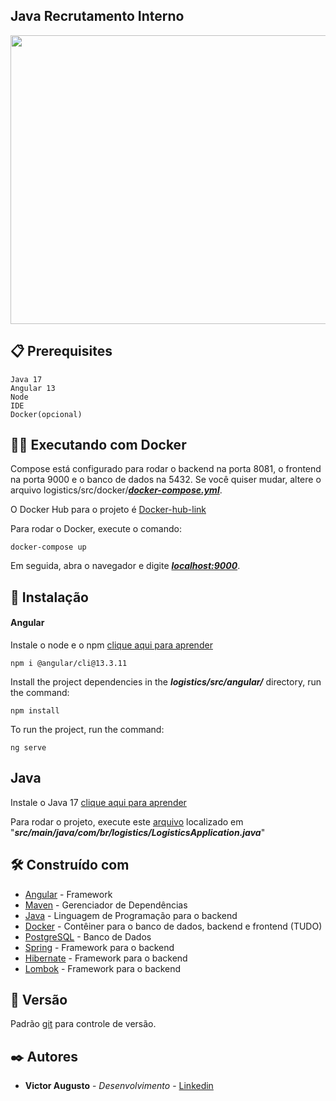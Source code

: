 ## Java Recrutamento Interno


<p align="center">
  <img width="704.4" height="462" src="/src/video.gif">
</p>

## 📋 Prerequisites
```
Java 17
Angular 13
Node
IDE
Docker(opcional)
```

## 🐋🚢 Executando com Docker

Compose está configurado para rodar o backend na porta 8081, o frontend na porta 9000 e o banco de dados na 5432. Se você quiser mudar, altere o arquivo logistics/src/docker/***[docker-compose.yml](src/docker/docker-compose.yml)***.

O Docker Hub para o projeto é [Docker-hub-link](https://hub.docker.com/repository/docker/victormachado38/logistics/general)

Para rodar o Docker, execute o comando:
```
docker-compose up
```
Em seguida, abra o navegador e digite [***localhost:9000***](http://localhost:9000/).

## 🔧 Instalação

#### Angular
Instale o node e o npm [clique aqui para aprender](https://nodejs.org/pt-br/download/package-manager)
```
npm i @angular/cli@13.3.11
```
Install the project dependencies in the ***logistics/src/angular/*** directory, run the command:
```
npm install
```
To run the project, run the command:
```
ng serve
```
## Java
Instale o Java 17 [clique aqui para aprender](https://www.oracle.com/br/java/technologies/javase-jdk17-downloads.html)

Para rodar o projeto, execute este [arquivo](src/main/java/com/br/internalrecruitment/LogisticsApplication.java) localizado em "***src/main/java/com/br/logistics/LogisticsApplication.java***"

## 🛠️ Construído com

* [Angular](https://www.npmjs.com/package/@angular/cli/v/13.3.11) - Framework
* [Maven](https://maven.apache.org/) - Gerenciador de Dependências
* [Java](https://www.java.com/pt-BR/) - Linguagem de Programação para o backend
* [Docker](https://www.docker.com/) - Contêiner para o banco de dados, backend e frontend (TUDO)
* [PostgreSQL](https://www.postgresql.org/) - Banco de Dados
* [Spring](https://spring.io/) - Framework para o backend
* [Hibernate](https://hibernate.org/) - Framework para o backend
* [Lombok](https://projectlombok.org/) - Framework para o backend

## 📌 Versão

Padrão [git](https://git-scm.com/) para controle de versão.

## ✒️ Autores

* **Victor Augusto** - *Desenvolvimento* - [Linkedin](https://www.linkedin.com/in/victormachado38/)